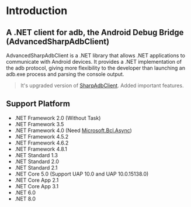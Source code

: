 # Introduction

## A .NET client for adb, the Android Debug Bridge (AdvancedSharpAdbClient)

AdvancedSharpAdbClient is a .NET library that allows .NET applications to communicate with Android devices. It provides a .NET implementation of the adb protocol, giving more flexibility to the developer than launching an adb.exe process and parsing the console output.

> It's upgraded version of [SharpAdbClient](https://github.com/quamotion/madb). Added important features.

## Support Platform
- .NET Framework 2.0 (Without Task)
- .NET Framework 3.5
- .NET Framework 4.0 (Need [Microsoft.Bcl.Async](https://www.nuget.org/packages/Microsoft.Bcl.Async))
- .NET Framework 4.5.2
- .NET Framework 4.6.2
- .NET Framework 4.8.1
- .NET Standard 1.3
- .NET Standard 2.0
- .NET Standard 2.1
- .NET Core 5.0 (Support UAP 10.0 and UAP 10.0.15138.0)
- .NET Core App 2.1
- .NET Core App 3.1
- .NET 6.0
- .NET 8.0
